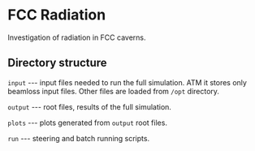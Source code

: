 # FCC Radiation

Investigation of radiation in FCC caverns.

## Directory structure

`input` --- input files needed to run the full simulation. ATM it stores only
beamloss input files. Other files are loaded from `/opt` directory.

`output` --- root files, results of the full simulation.

`plots` --- plots generated from `output` root files.

`run` --- steering and batch running scripts.
